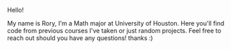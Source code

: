 Hello!

My name is Rory, I'm a Math major at University of Houston. Here you'll find code from previous courses I've taken or just random projects.
Feel free to reach out should you have any questions! thanks :)
